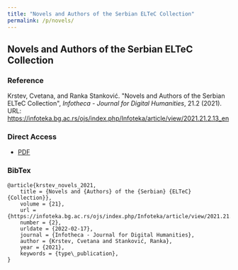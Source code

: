 ```yaml
---
title: "Novels and Authors of the Serbian ELTeC Collection"
permalink: /p/novels/
---
```


<meta name="citation_title" content="Novels and Authors of the Serbian ELTeC Collection">
<meta name="citation_author" content="Cvetana Krstev">
<meta name="citation_author" content="Ranka Stanković">
<meta name="citation_publication_date" content="2021">
<meta name="citation_journal_name" content="Infotheca - Journal for Digital Humanities">
<meta name="citation_journal_issue" content="21.2">

## Novels and Authors of the Serbian ELTeC Collection

### Reference

Krstev, Cvetana, and Ranka Stanković. "Novels and Authors of the Serbian ELTeC Collection", _Infotheca - Journal for Digital Humanities_, 21.2 (2021). URL: https://infoteka.bg.ac.rs/ojs/index.php/Infoteka/article/view/2021.21.2.13_en

### Direct Access

- [PDF](https://github.com/distantreading/compendium/blob/main/f/novels.pdf)

### BibTex

```
@article{krstev_novels_2021,
	title = {Novels and {Authors} of the {Serbian} {ELTeC} {Collection}},
	volume = {21},
	url = {https://infoteka.bg.ac.rs/ojs/index.php/Infoteka/article/view/2021.21.2.13_en},
	number = {2},
	urldate = {2022-02-17},
	journal = {Infotheca - Journal for Digital Humanities},
	author = {Krstev, Cvetana and Stanković, Ranka},
	year = {2021},
	keywords = {type\_publication},
}

```

<span class='Z3988' title='url_ver=Z39.88-2004&amp;ctx_ver=Z39.88-2004&amp;rfr_id=info%3Asid%2Fzotero.org%3A2&amp;rft_val_fmt=info%3Aofi%2Ffmt%3Akev%3Amtx%3Ajournal&amp;rft.genre=article&amp;rft.atitle=Novels%20and%20Authors%20of%20the%20Serbian%20ELTeC%20Collection&amp;rft.jtitle=Infotheca%20-%20Journal%20for%20Digital%20Humanities&amp;rft.volume=21&amp;rft.issue=2&amp;rft.aufirst=Cvetana&amp;rft.aulast=Krstev&amp;rft.au=Cvetana%20Krstev&amp;rft.au=Ranka%20Stankovi%C4%87&amp;rft.date=2021'></span>
